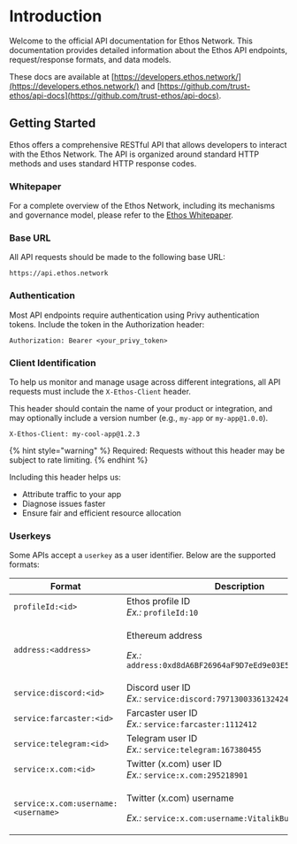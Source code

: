 # Introduction

Welcome to the official API documentation for Ethos Network. This documentation provides detailed information about the Ethos API endpoints, request/response formats, and data models.

These docs are available at [https://developers.ethos.network/](https://developers.ethos.network/) and [https://github.com/trust-ethos/api-docs](https://github.com/trust-ethos/api-docs).

## Getting Started

Ethos offers a comprehensive RESTful API that allows developers to interact with the Ethos Network. The API is organized around standard HTTP methods and uses standard HTTP response codes.

### Whitepaper

For a complete overview of the Ethos Network, including its mechanisms and governance model, please refer to the [Ethos Whitepaper](https://whitepaper.ethos.network).

### Base URL

All API requests should be made to the following base URL:

```
https://api.ethos.network
```

### Authentication

Most API endpoints require authentication using Privy authentication tokens. Include the token in the Authorization header:

```
Authorization: Bearer <your_privy_token>
```

### Client Identification

To help us monitor and manage usage across different integrations, all API requests must include the `X-Ethos-Client` header.

This header should contain the name of your product or integration, and may optionally include a version number (e.g., `my-app` or `my-app@1.0.0`).

```http
X-Ethos-Client: my-cool-app@1.2.3
```

{% hint style="warning" %}
Required: Requests without this header may be subject to rate limiting.
{% endhint %}

Including this header helps us:

* Attribute traffic to your app
* Diagnose issues faster
* Ensure fair and efficient resource allocation

### Userkeys

Some APIs accept a `userkey` as a user identifier. Below are the supported formats:

<table><thead><tr><th width="325.59375">Format</th><th>Description</th></tr></thead><tbody><tr><td><code>profileId:&#x3C;id></code></td><td>Ethos profile ID<br><em>Ex.:</em> <code>profileId:10</code></td></tr><tr><td><code>address:&#x3C;address></code></td><td><p>Ethereum address  </p><p><em>Ex.:</em> <code>address:0xd8dA6BF26964aF9D7eEd9e03E53415D37aA96045</code></p></td></tr><tr><td><code>service:discord:&#x3C;id></code></td><td>Discord user ID<br><em>Ex.:</em> <code>service:discord:797130033613242441</code></td></tr><tr><td><code>service:farcaster:&#x3C;id></code></td><td>Farcaster user ID<br><em>Ex.:</em> <code>service:farcaster:1112412</code></td></tr><tr><td><code>service:telegram:&#x3C;id></code></td><td>Telegram user ID<br><em>Ex.:</em> <code>service:telegram:167380455</code></td></tr><tr><td><code>service:x.com:&#x3C;id></code></td><td>Twitter (x.com) user ID<br><em>Ex.:</em> <code>service:x.com:295218901</code></td></tr><tr><td><code>service:x.com:username:&#x3C;username></code></td><td><p>Twitter (x.com) username</p><p><em>Ex.:</em> <code>service:x.com:username:VitalikButerin</code></p></td></tr></tbody></table>

